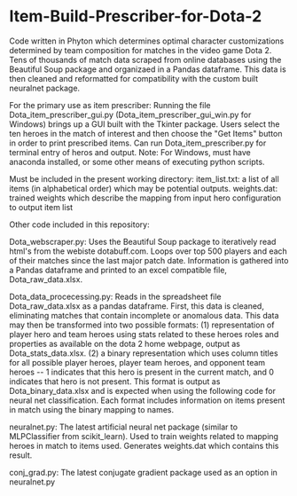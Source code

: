 # Item-Build-Prescriber-for-Dota-2
Code written in Phyton which determines optimal character customizations determined by team composition for matches in the video game Dota 2. Tens of thousands of match data scraped from online databases using the Beautiful Soup package and organizaed in a Pandas dataframe. This data is then cleaned and reformatted for compatibility with the custom built neuralnet package.

For the primary use as item prescriber:
Running the file Dota_item_prescriber_gui.py (Dota_item_prescriber_gui_win.py for Windows) brings up a GUI built with the Tkinter package. Users select the ten heroes in the match of interest and then choose the "Get Items" button in order to print prescribed items. Can run Dota_item_prescriber.py for terminal entry of heros and output. Note: For Windows, must have anaconda installed, or some other means of executing python scripts.

Must be included in the present working directory: 
item_list.txt: a list of all items (in alphabetical order) which may be potential outputs. 
weights.dat: trained weights which describe the mapping from input hero configuration to output item list




Other code included in this repository:

Dota_webscraper.py:
Uses the Beautiful Soup package to iteratively read html's from the webiste dotabuff.com. Loops over top 500 players and each of their matches since the last major patch date. Information is gathered into a Pandas dataframe and printed to an excel compatible file, Dota_raw_data.xlsx.

Dota_data_procecessing.py:
Reads in the spreadsheet file Dota_raw_data.xlsx as a pandas dataframe. First, this data is cleaned, eliminating matches that contain incomplete or anomalous data. This data may then be transformed into two possible formats: (1) representation of player hero and team heroes using stats related to these heroes roles and properties as available on the dota 2 home webpage, output as Dota_stats_data.xlsx. (2) a binary representation which uses column titles for all possible player heroes, player team heroes, and opponent team heroes -- 1 indicates that this hero is present in the current match, and 0 indicates that hero is not present. This format is output as Dota_binary_data.xlsx and is expected when using the following code for neural net classification. Each format includes information on items present in match using the binary mapping to names. 

neuralnet.py:
The latest artificial neural net package (similar to MLPClassifier from scikit_learn). Used to train weights related to mapping heroes in match to items used. Generates weights.dat which contains this result.

conj_grad.py:
The latest conjugate gradient package used as an option in neuralnet.py











